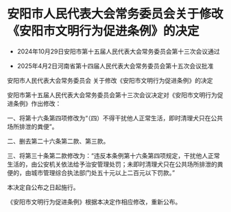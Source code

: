 # 安阳市人民代表大会常务委员会关于修改《安阳市文明行为促进条例》的决定

- 2024年10月29日安阳市第十五届人民代表大会常务委员会第十三次会议通过

- 2025年4月2日河南省第十四届人民代表大会常务委员会第十五次会议批准

<!-- INFO END -->

安阳市人民代表大会常务委员会 关于修改《安阳市文明行为促进条例》的决定

安阳市第十五届人民代表大会常务委员会第十三次会议决定对《安阳市文明行为促进条例》作出修改：

一、将第十六条第四项修改为“（四）不得干扰他人正常生活，即时清理犬只在公共场所排泄的粪便”。

二、删去第二十六条第二款、第三款。

三、将第三十条第二款修改为：“违反本条例第十六条第四项规定，干扰他人正常生活的，由公安机关依法给予治安管理处罚；未即时清理犬只在公共场所排泄的粪便的，由城市管理综合执法部门处五十元以上二百元以下罚款。”

本决定自公布之日起施行。

《安阳市文明行为促进条例》根据本决定作相应修改，重新公布。
